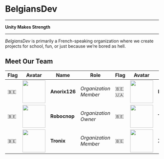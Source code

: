 # BelgiansDev
---

**Unity Makes Strength**

---

_BelgiansDev_ is primarily a French-speaking organization where we create projects for school, fun, or just because we’re bored as hell.

## Meet Our Team

| Flag | Avatar | Name | Role | Flag | Avatar | Name | Role |
|---|---|---|---|---|---|---|---|
| 🇧🇪 | <img src="???" height="75px"> | **Anorix126** | *Organization Member* | <div>🇧🇪 🇺🇦</div> | <img src="???" height="75px"> | **Martonissss** | *Organization Member* |
| 🇧🇪 | <img src="https://github.com/BelgiansDev/.github/blob/main/images/robocnop.png" height="75px"> | **Robocnop** | *Organization Owner* | 🇧🇪 | <img src="???" height="75px"> | **TheMagnumBE** | *Organization Member* |
| 🇧🇪 | <img src="https://github.com/BelgiansDev/.github/blob/main/images/tronix.jpg" height="75px"> | **Tronix** | *Organization Member* | 🇧🇪 | <img src="https://github.com/BelgiansDev/.github/blob/main/images/xenolan.jpg" height="75px"> | **XenoI4n** | *Organization Member* |
